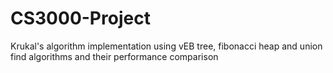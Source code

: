 # CS3000-Project
Krukal's algorithm implementation using vEB tree, fibonacci heap and union find algorithms and their performance comparison
